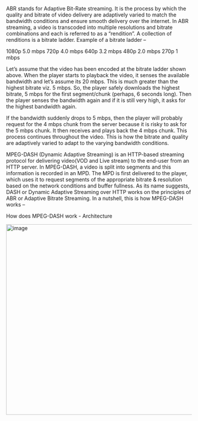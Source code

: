 ABR stands for Adaptive Bit-Rate streaming. It is the process by which the quality and bitrate of video delivery are adaptively varied to match the bandwidth conditions and ensure smooth delivery over the internet.
In ABR streaming, a video is transcoded into multiple resolutions and bitrate combinations and each is referred to as a “rendition”. A collection of renditions is a bitrate ladder.
Example of a bitrate ladder –

1080p 5.0 mbps
720p 4.0 mbps
640p 3.2 mbps
480p 2.0 mbps
270p 1 mbps

Let’s assume that the video has been encoded at the bitrate ladder shown above. When the player starts to playback the video, it senses the available bandwidth and let’s assume its 20 mbps. This is much greater than the highest bitrate viz. 5 mbps. So, the player safely downloads the highest bitrate, 5 mbps for the first segment/chunk (perhaps, 6 seconds long). Then the player senses the bandwidth again and if it is still very high, it asks for the highest bandwidth again.

If the bandwidth suddenly drops to 5 mbps, then the player will probably request for the 4 mbps chunk from the server because it is risky to ask for the 5 mbps chunk. It then receives and plays back the 4 mbps chunk.
This process continues throughout the video. This is how the bitrate and quality are adaptively varied to adapt to the varying bandwidth conditions.

MPEG-DASH (Dynamic Adaptive Streaming) is an HTTP-based streaming protocol for delivering video(VOD and Live stream) to the end-user from an HTTP server. In MPEG-DASH, a video is split into segments and this information is recorded in an MPD. The MPD is first delivered to the player, which uses it to request segments of the appropriate bitrate & resolution based on the network conditions and buffer fullness.
As its name suggests, DASH or Dynamic Adaptive Streaming over HTTP works on the principles of ABR or Adaptive Bitrate Streaming. In a nutshell, this is how MPEG-DASH works –

How does MPEG-DASH work - Architecture

<img width="517" alt="image" src="https://user-images.githubusercontent.com/52416142/168067662-93a3a82b-96a4-49c9-b0c6-f9d67bf221f0.png">
